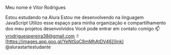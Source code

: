 Meu nome é Vitor Rodrigues 

Estou estudando na Alura
Estou me desenvolvendo na linguagem JavaScript
Utilizo esse espaço para minha organização e compartilhamento dos meu projetos desenvolvidos
Você pode entrar em contato comigo 📫
vrodriguespereira38@gmail.com 
:![https://images.app.goo.gl/YeNtSqC8mMhAtDV46](link)
@alurastartestudante
